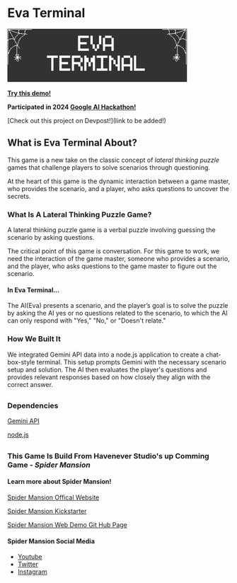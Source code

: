 # Eva Terminal

![Eva Terminal banner](/assets/eav_terminal_banner.png)

[**Try this demo!**](https://eva-terminal-demo.onrender.com/)

**Participated in 2024 [Google AI Hackathon!](https://googleai.devpost.com/)**

[Check out this project on Devpost!](link to be added!)

## What is Eva Terminal About?
This game is a new take on the classic concept of *lateral thinking puzzle* games that challenge players to solve scenarios through questioning. 

At the heart of this game is the dynamic interaction between a game master, who provides the scenario, and a player, who asks questions to uncover the secrets.

### What Is A Lateral Thinking Puzzle Game?
A lateral thinking puzzle game is a verbal puzzle involving guessing the scenario by asking questions. 

The critical point of this game is conversation. For this game to work, we need the interaction of the game master, someone who provides a scenario, and the player, who asks questions to the game master to figure out the scenario. 

#### In Eva Terminal...
The AI(Eva) presents a scenario, and the player’s goal is to solve the puzzle by asking the AI yes or no questions related to the scenario, to which the AI can only respond with "Yes," "No," or "Doesn't relate."

### How We Built It
We integrated Gemini API data into a node.js application to create a chat-box-style terminal. This setup prompts Gemini with the necessary scenario setup and solution. The AI then evaluates the player's questions and provides relevant responses based on how closely they align with the correct answer.

##
### Dependencies

[Gemini API](https://ai.google.dev/)

[node.js](https://nodejs.org/)

##
### This Game Is Build From Havenever Studio's up Comming Game - *Spider Mansion*

#### Learn more about Spider Mansion!
[Spider Mansion Offical Website](https://spidermansion.cargo.site/)

[Spider Mansion Kickstarter](https://www.kickstarter.com/projects/havenever/spider-mansion)

[Spider Mansion Web Demo Git Hub Page](https://github.com/chanc245/SpiderMansionWebDemo)

#### Spider Mansion Social Media
* [Youtube](https://www.youtube.com/@SpiderMansionOffical)
* [Twitter](https://twitter.com/i/flow/login?redirect_after_login=%2Fspiderm4nsion)
* [Instagram](https://www.instagram.com/spidermansion.official/)

